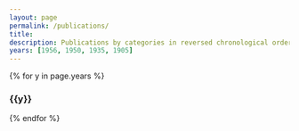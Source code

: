 ```yaml
---
layout: page
permalink: /publications/
title: 
description: Publications by categories in reversed chronological order. Generated by jekyll-scholar.
years: [1956, 1950, 1935, 1905]
---
```


{% for y in page.years %}
  <h3 class="year">{{y}}</h3>
  <!-- {% bibliography -f papers -q @*[year={{y}}]* %} -->
{% endfor %}
